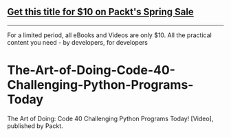 ## [Get this title for $10 on Packt's Spring Sale](https://www.packt.com/V17064?utm_source=github&utm_medium=packt-github-repo&utm_campaign=spring_10_dollar_2022)
-----
For a limited period, all eBooks and Videos are only $10. All the practical content you need \- by developers, for developers

# The-Art-of-Doing-Code-40-Challenging-Python-Programs-Today
The Art of Doing: Code 40 Challenging Python Programs Today! [Video], published by Packt.
